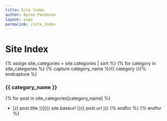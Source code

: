 ```yaml
---
title: Site Index
author: Byron Pendason
layout: page
permalink: /site_index
---
```


# Site Index
{% assign site_categories = site.categories | sort %}
{% for category in site_categories %}
{% capture category_name %}{{ category }}{% endcapture %}

### {{ category_name }}
{% for post in site_categories[category_name] %}
- [{{ post.title }}]({{ site.baseurl }}{{ post.url }})
{% endfor %}
{% endfor %}

